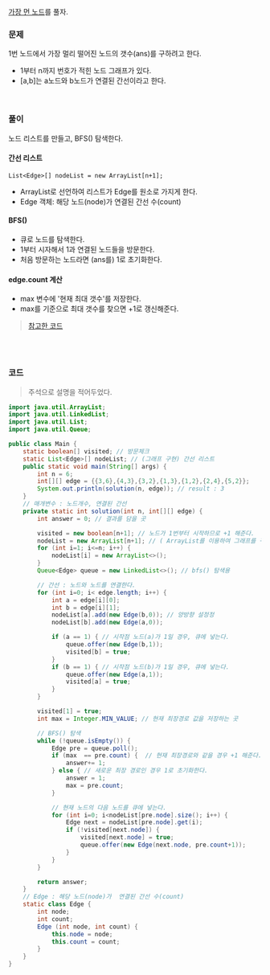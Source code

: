 [가장 먼 노드](https://school.programmers.co.kr/learn/courses/30/lessons/49189)를 풀자. <br>

### 문제
1번 노드에서 가장 멀리 떨어진 노드의 갯수(ans)를 구하려고 한다. <br>
+ 1부터 n까지 번호가 적힌 노드 그래프가 있다.
+ [a,b]는 a노드와 b노드가 연결된 간선이라고 한다.

<br>

### 풀이
노드 리스트를 만들고, BFS() 탐색한다.
#### 간선 리스트
`List<Edge>[] nodeList = new ArrayList[n+1];` <br>
+ ArrayList로 선언하여 리스트가 Edge를 원소로 가지게 한다.
+ Edge 객체: 해당 노드(node)가  연결된 간선 수(count)

#### BFS()
+ 큐로 노드를 탐색한다.
+ 1부터 시자해서 1과 연결된 노드들을 방문한다.
+ 처음 방문하는 노드라면 (ans를) 1로 초기화한다.

#### edge.count 계산
+ max 변수에 '현재 최대 갯수'를 저장한다.
+ max를 기준으로 최대 갯수를 찾으면 +1로 갱신해준다.

> [참고한 코드](https://youngest-programming.tistory.com/469)

<br><br>

### 코드
> 주석으로 설명을 적어두었다.
```java
import java.util.ArrayList;
import java.util.LinkedList;
import java.util.List;
import java.util.Queue;

public class Main {
    static boolean[] visited; // 방문체크
    static List<Edge>[] nodeList; // (그래프 구현) 간선 리스트
    public static void main(String[] args) {
        int n = 6;
        int[][] edge = {{3,6},{4,3},{3,2},{1,3},{1,2},{2,4},{5,2}};
        System.out.println(solution(n, edge)); // result : 3
    }
    // 매개변수 : 노드개수, 연결된 간선
    private static int solution(int n, int[][] edge) {
        int answer = 0; // 결과를 담을 곳

        visited = new boolean[n+1]; // 노드가 1번부터 시작하므로 +1 해준다.
        nodeList = new ArrayList[n+1]; // ( ArrayList를 이용하여 그래프를 구현했다.)
        for (int i=1; i<=n; i++) {
            nodeList[i] = new ArrayList<>();
        }
        Queue<Edge> queue = new LinkedList<>(); // bfs() 탐색용

        // 간선 : 노드와 노드를 연결한다.
        for (int i=0; i< edge.length; i++) {
            int a = edge[i][0];
            int b = edge[i][1];
            nodeList[a].add(new Edge(b,0)); // 양방향 설정정
            nodeList[b].add(new Edge(a,0));

            if (a == 1) { // 시작점 노드(a)가 1일 경우, 큐에 넣는다.
                queue.offer(new Edge(b,1));
                visited[b] = true;
            }
            if (b == 1) { // 시작점 노드(b)가 1일 경우, 큐에 넣는다.
                queue.offer(new Edge(a,1));
                visited[a] = true;
            }
        }

        visited[1] = true;
        int max = Integer.MIN_VALUE; // 현재 최장경로 값을 저장하는 곳

        // BFS() 탐색
        while (!queue.isEmpty()) {
            Edge pre = queue.poll();
            if (max  == pre.count) {  // 현재 최장경로와 같을 경우 +1 해준다.
                answer+= 1;
            } else { // 새로운 최장 경로인 경우 1로 초기화한다.
                answer = 1;
                max = pre.count;
            }

            // 현재 노드의 다음 노드를 큐에 넣는다.
            for (int i=0; i<nodeList[pre.node].size(); i++) {
                Edge next = nodeList[pre.node].get(i);
                if (!visited[next.node]) {
                    visited[next.node] = true;
                    queue.offer(new Edge(next.node, pre.count+1));
                }
            }
        }

        return answer;
    }
    // Edge : 해당 노드(node)가  연결된 간선 수(count)
    static class Edge {
        int node;
        int count;
        Edge (int node, int count) {
            this.node = node;
            this.count = count;
        }
    }
}
```
